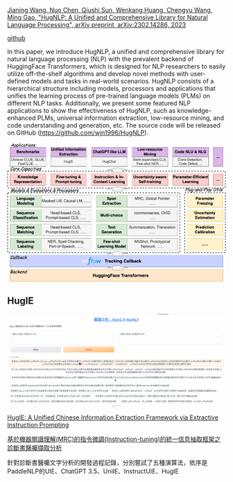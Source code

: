 [Jianing Wang, Nuo Chen, Qiushi Sun, Wenkang Huang, Chengyu Wang, Ming Gao, "HugNLP: A Unified and Comprehensive Library for Natural Language Processing", arXiv preprint, 	arXiv:2302.14286, 2023](https://arxiv.org/abs/2302.14286)

[github](https://github.com/HugAILab/HugNLP)

In this paper, we introduce HugNLP, a unified and comprehensive library for natural language processing (NLP) with the prevalent backend of HuggingFace Transformers, which is designed for NLP researchers to easily utilize off-the-shelf algorithms and develop novel methods with user-defined models and tasks in real-world scenarios. HugNLP consists of a hierarchical structure including models, processors and applications that unifies the learning process of pre-trained language models (PLMs) on different NLP tasks. Additionally, we present some featured NLP applications to show the effectiveness of HugNLP, such as knowledge-enhanced PLMs, universal information extraction, low-resource mining, and code understanding and generation, etc. The source code will be released on GitHub (https://github.com/wjn1996/HugNLP).


![HugNLP 框架概覽](./images/image.png)

## HugIE

![醫囑分析v4@JugIE@HugNLP](./images/HugIE.gif)

[HugIE: A Unified Chinese Information Extraction Framework via Extractive Instruction Prompting](https://github.com/HugAILab/HugNLP/blob/main/documents/information_extraction/HugIE.md)

[基於機器閱讀理解(MRC)的指令微調(Instruction-tuning)的統一信息抽取框架之診斷書醫囑擷取分析](https://blog.twman.org/2023/07/HugIE.html)

針對診斷書醫囑文字分析的開發過程記錄，分別嘗試了五種演算法，依序是 PaddleNLP的UIE、ChatGPT 3.5、UniIE、InstructUIE、HugIE

